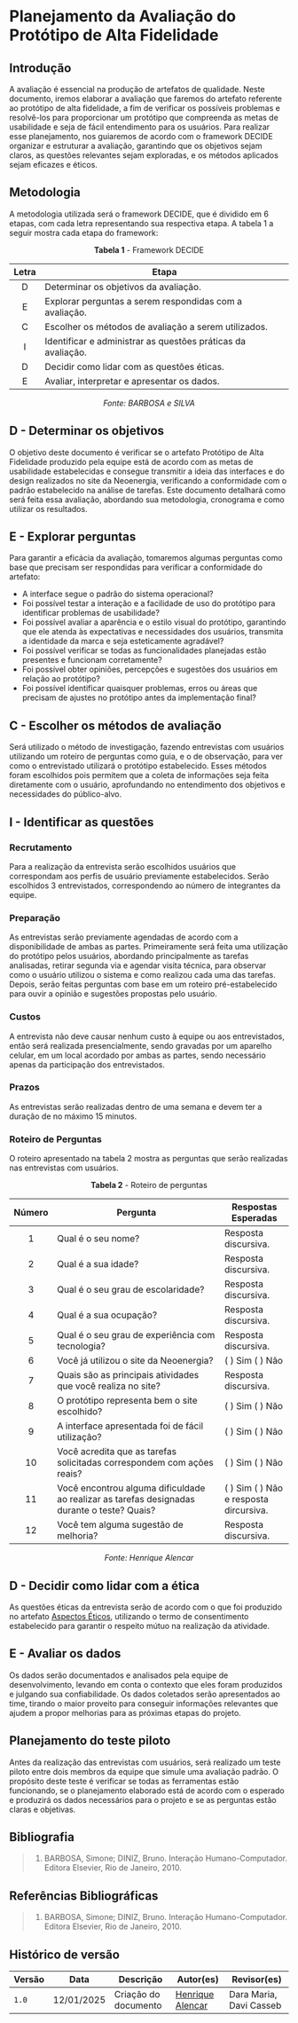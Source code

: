 # **Planejamento da Avaliação do Protótipo de Alta Fidelidade**

## Introdução

A avaliação é essencial na produção de artefatos de qualidade. Neste documento, iremos elaborar a avaliação que faremos do artefato referente ao protótipo de alta fidelidade, a fim de verificar os possíveis problemas e resolvê-los para proporcionar um protótipo que compreenda as metas de usabilidade e seja de fácil entendimento para os usuários. Para realizar esse planejamento, nos guiaremos de acordo com o framework DECIDE organizar e estruturar a avaliação, garantindo que os objetivos sejam claros, as questões relevantes sejam exploradas, e os métodos aplicados sejam eficazes e éticos.

## Metodologia

A metodologia utilizada será o framework DECIDE, que é dividido em 6 etapas, com cada letra representando sua respectiva etapa. A tabela 1 a seguir mostra cada etapa do framework:

<center>

**Tabela 1** - Framework DECIDE

| Letra |                      <center> Etapa </center>                     |
| :---: | ----------------------------------------------------------------- |
|   D   | Determinar os objetivos da avaliação.                             |
|   E   | Explorar perguntas a serem respondidas com a avaliação.           |
|   C   | Escolher os métodos de avaliação a serem utilizados.              |
|   I   | Identificar e administrar as questões práticas da avaliação.      |
|   D   | Decidir como lidar com as questões éticas.                        |
|   E   | Avaliar, interpretar e apresentar os dados.                       |

_Fonte: BARBOSA e SILVA_

</center>

## D - Determinar os objetivos

O objetivo deste documento é verificar se o artefato Protótipo de Alta Fidelidade produzido pela equipe está de acordo com as metas de usabilidade estabelecidas e consegue transmitir a ideia das interfaces e do design realizados no site da Neoenergia, verificando a conformidade com o padrão estabelecido na análise de tarefas. Este documento detalhará como será feita essa avaliação, abordando sua metodologia, cronograma e como utilizar os resultados.

## E - Explorar perguntas

Para garantir a eficácia da avaliação, tomaremos algumas perguntas como base que precisam ser respondidas para verificar a conformidade do artefato:

* A interface segue o padrão do sistema operacional?
* Foi possível testar a interação e a facilidade de uso do protótipo para identificar problemas de usabilidade?
* Foi possível avaliar a aparência e o estilo visual do protótipo, garantindo que ele atenda às expectativas e necessidades dos usuários, transmita a identidade da marca e seja esteticamente agradável?
* Foi possível verificar se todas as funcionalidades planejadas estão presentes e funcionam corretamente?
* Foi possível obter opiniões, percepções e sugestões dos usuários em relação ao protótipo?
* Foi possível identificar quaisquer problemas, erros ou áreas que precisam de ajustes no protótipo antes da implementação final?

## C - Escolher os métodos de avaliação

Será utilizado o método de investigação, fazendo entrevistas com usuários utilizando um roteiro de perguntas como guia, e o de observação, para ver como o entrevistado utilizará o protótipo estabelecido. Esses métodos foram escolhidos pois permitem que a coleta de informações seja feita diretamente com o usuário, aprofundando no entendimento dos objetivos e necessidades do público-alvo.

## I - Identificar as questões

### Recrutamento

Para a realização da entrevista serão escolhidos usuários que correspondam aos perfis de usuário previamente estabelecidos. Serão escolhidos 3 entrevistados, correspondendo ao número de integrantes da equipe.

### Preparação

As entrevistas serão previamente agendadas de acordo com a disponibilidade de ambas as partes. Primeiramente será feita uma utilização do protótipo pelos usuários, abordando principalmente as tarefas analisadas, retirar segunda via e agendar visita técnica, para observar como o usuário utilizou o sistema e como realizou cada uma das tarefas. Depois, serão feitas perguntas com base em um roteiro pré-estabelecido para ouvir a opinião e sugestões propostas pelo usuário.

### Custos

A entrevista não deve causar nenhum custo à equipe ou aos entrevistados, então será realizada presencialmente, sendo gravadas por um aparelho celular, em um local acordado por ambas as partes, sendo necessário apenas da participação dos entrevistados.

### Prazos

As entrevistas serão realizadas dentro de uma semana e devem ter a duração de no máximo 15 minutos.

### Roteiro de Perguntas

O roteiro apresentado na tabela 2 mostra as perguntas que serão realizadas nas entrevistas com usuários.

<center>

**Tabela 2** - Roteiro de perguntas

| Número | Pergunta | Respostas Esperadas |
| :----: | -------- | ------------------- |
|   1    | Qual é o seu nome? | Resposta discursiva. |
|   2    | Qual é a sua idade? | Resposta discursiva. |
|   3    | Qual é o seu grau de escolaridade? | Resposta discursiva. |
|   4    | Qual é a sua ocupação? | Resposta discursiva. |
|   5    | Qual é o seu grau de experiência com tecnologia?| Resposta discursiva. |
|   6    | Você já utilizou o site da Neoenergia? | ( ) Sim ( ) Não |
|   7    | Quais são as principais atividades que você realiza no site? | Resposta discursiva. |
|   8    | O protótipo representa bem o site escolhido? | ( ) Sim ( ) Não |
|   9   | A interface apresentada foi de fácil utilização?| ( ) Sim ( ) Não |
|   10   | Você acredita que as tarefas solicitadas correspondem com ações reais? | ( ) Sim ( ) Não |
|   11   | Você encontrou alguma dificuldade ao realizar as tarefas designadas durante o teste? Quais? | ( ) Sim ( ) Não <br> e resposta dircursiva. |
|   12   | Você tem alguma sugestão de melhoria? | Resposta discursiva. |

_Fonte: Henrique Alencar_

</center>

## D - Decidir como lidar com a ética

As questões éticas da entrevista serão de acordo com o que foi produzido no artefato [Aspectos Éticos](../analise-requisitos/aspectos-eticos.md), utilizando o termo de consentimento estabelecido para garantir o respeito mútuo na realização da atividade.

## E - Avaliar os dados

Os dados serão documentados e analisados pela equipe de desenvolvimento, levando em conta o contexto que eles foram produzidos e julgando sua confiabilidade. Os dados coletados serão apresentados ao time, tirando o maior proveito para conseguir informações relevantes que ajudem a propor melhorias para as próximas etapas do projeto.

## Planejamento do teste piloto

Antes da realização das entrevistas com usuários, será realizado um teste piloto entre dois membros da equipe que simule uma avaliação padrão. O propósito deste teste é verificar se todas as ferramentas estão funcionando, se o planejamento elaborado está de acordo com o esperado e produzirá os dados necessários para o projeto e se as perguntas estão claras e objetivas.

## Bibliografia

> 1. BARBOSA, Simone; DINIZ, Bruno. Interação Humano-Computador. Editora Elsevier, Rio de Janeiro, 2010.

## Referências Bibliográficas

> 1. BARBOSA, Simone; DINIZ, Bruno. Interação Humano-Computador. Editora Elsevier, Rio de Janeiro, 2010.

## Histórico de versão

| Versão | Data       | Descrição                             | Autor(es)                                       | Revisor(es)             |
| ------ | ---------- | ------------------------------------- | ----------------------------------------------- | ----------------------- |
| `1.0`  | 12/01/2025 | Criação do documento                  | [Henrique Alencar](https://github.com/henryqma) | Dara Maria, Davi Casseb |